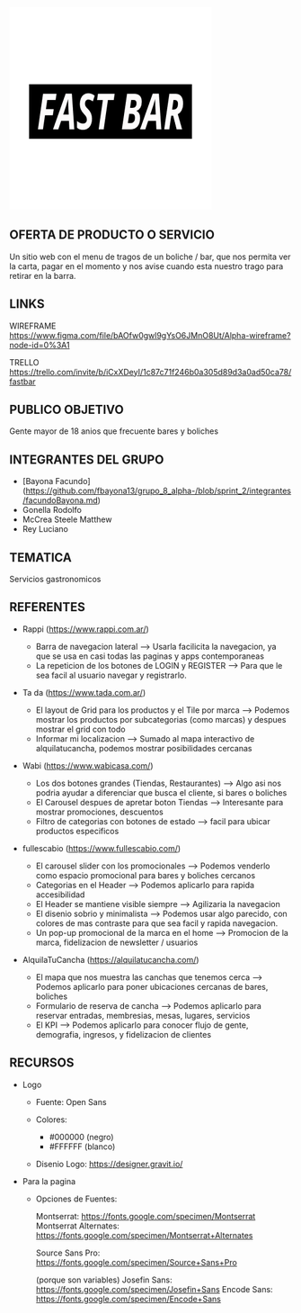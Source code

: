 ![FastBar](public/assets/Logos/LogoAlt.png)


## OFERTA DE PRODUCTO O SERVICIO
Un sitio web con el menu de tragos de un boliche / bar, que nos permita ver la carta, pagar en el momento y nos avise cuando esta nuestro trago para retirar en la barra.

## LINKS

WIREFRAME
    https://www.figma.com/file/bAOfw0gwl9gYsO6JMnO8Ut/Alpha-wireframe?node-id=0%3A1

TRELLO
    https://trello.com/invite/b/iCxXDeyI/1c87c71f246b0a305d89d3a0ad50ca78/fastbar

## PUBLICO OBJETIVO 
Gente mayor de 18 anios que frecuente bares y boliches 

## INTEGRANTES DEL GRUPO 
- [Bayona Facundo] (https://github.com/fbayona13/grupo_8_alpha-/blob/sprint_2/integrantes/facundoBayona.md)
- Gonella Rodolfo
- McCrea Steele Matthew 
- Rey Luciano 

## TEMATICA
Servicios gastronomicos

## REFERENTES 

- Rappi (https://www.rappi.com.ar/)
    - Barra de navegacion lateral --> Usarla facilicita la navegacion, ya que se usa en casi todas las paginas y apps contemporaneas
    - La repeticion de los botones de LOGIN y REGISTER --> Para que le sea facil al usuario navegar y registrarlo.
    
- Ta da (https://www.tada.com.ar/)
    - El layout de Grid para los productos y el Tile por marca --> Podemos mostrar los productos por subcategorias (como marcas) y despues mostrar el grid con todo
    - Informar mi localizacion --> Sumado al mapa interactivo de alquilatucancha, podemos mostrar posibilidades cercanas
    
- Wabi (https://www.wabicasa.com/)
    - Los dos botones grandes (Tiendas, Restaurantes) --> Algo asi nos podria ayudar a diferenciar que busca el cliente, si bares o boliches
    - El Carousel despues de apretar boton Tiendas --> Interesante para mostrar promociones, descuentos
    - Filtro de categorias con botones de estado --> facil para ubicar productos especificos 
    
- fullescabio (https://www.fullescabio.com/)
    - El carousel slider con los promocionales --> Podemos venderlo como espacio promocional para bares y boliches cercanos
    - Categorias en el Header --> Podemos aplicarlo para rapida accesibilidad
    - El Header se mantiene visible siempre --> Agilizaria la navegacion 
    - El disenio sobrio y minimalista --> Podemos usar algo parecido, con colores de mas contraste para que sea facil y rapida navegacion.
    - Un pop-up promocional de la marca en el home --> Promocion de la marca, fidelizacion de newsletter / usuarios

- AlquilaTuCancha (https://alquilatucancha.com/)
    - El mapa que nos muestra las canchas que tenemos cerca --> Podemos aplicarlo para poner ubicaciones cercanas de bares, boliches 
    - Formulario de reserva de cancha --> Podemos aplicarlo para reservar entradas, membresias, mesas, lugares, servicios
    - El KPI --> Podemos aplicarlo para conocer flujo de gente, demografia, ingresos, y fidelizacion de clientes

## RECURSOS

- Logo

    - Fuente: Open Sans
    - Colores: 
        - #000000 (negro)
        - #FFFFFF (blanco)

    - Disenio Logo: https://designer.gravit.io/

- Para la pagina

    - Opciones de Fuentes: 

        Montserrat: https://fonts.google.com/specimen/Montserrat
        Montserrat Alternates: https://fonts.google.com/specimen/Montserrat+Alternates
    
        Source Sans Pro: https://fonts.google.com/specimen/Source+Sans+Pro

        (porque son variables)
        Josefin Sans: https://fonts.google.com/specimen/Josefin+Sans
        Encode Sans: https://fonts.google.com/specimen/Encode+Sans
